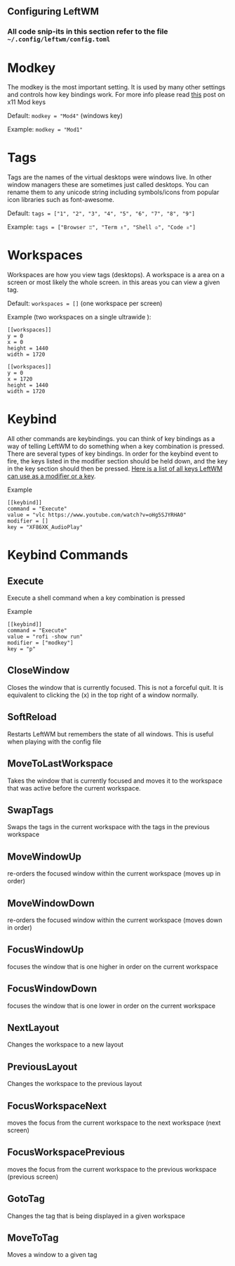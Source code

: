 ## Configuring LeftWM 

### All code snip-its in this section refer to the file `~/.config/leftwm/config.toml`


# Modkey
The modkey is the most important setting. It is used by many other settings and controls how key bindings work. 
For more info please read [this](https://stackoverflow.com/questions/19376338/xcb-keyboard-button-masks-meaning) post on x11 Mod keys

Default: `modkey = "Mod4"`  (windows key)

Example: `modkey = "Mod1"`  



# Tags
Tags are the names of the virtual desktops were windows live. In other window managers these are sometimes just called desktops. You can rename them to any unicode string including symbols/icons from popular icon libraries such as font-awesome.

Default: `tags = ["1", "2", "3", "4", "5", "6", "7", "8", "9"]`

Example: `tags = ["Browser ♖", "Term ♗", "Shell ♔", "Code ♕"]`



# Workspaces
Workspaces are how you view tags (desktops). A workspace is a area on a screen or most likely the whole screen. in this areas you can view a given tag. 

Default: `workspaces = []` (one workspace per screen)

Example (two workspaces on a single ultrawide ): 

```
[[workspaces]]
y = 0
x = 0
height = 1440
width = 1720

[[workspaces]]
y = 0
x = 1720
height = 1440
width = 1720
```


# Keybind
All other commands are keybindings. you can think of key bindings as a way of telling LeftWM to do something when a key combination is pressed. There are several types of key bindings. In order for the keybind event to fire, the keys listed in the modifier section should be held down, and the key in the key section should then be pressed. [Here is a list of all keys LeftWM can use as a modifier or a key](https://github.com/leftwm/leftwm/blob/master/src/utils/xkeysym_lookup.rs). 

Example
```
[[keybind]]
command = "Execute"
value = "vlc https://www.youtube.com/watch?v=oHg5SJYRHA0"
modifier = []
key = "XF86XK_AudioPlay"
```


# Keybind Commands

## Execute
Execute a shell command when a key combination is pressed

Example
```
[[keybind]]
command = "Execute"
value = "rofi -show run"
modifier = ["modkey"]
key = "p"
```

## CloseWindow
Closes the window that is currently focused. This is not a forceful quit. It is equivalent to clicking the (x) in the top right of a window normally. 

## SoftReload
Restarts LeftWM but remembers the state of all windows. This is useful when playing with the config file

## MoveToLastWorkspace
Takes the window that is currently focused and moves it to the workspace that was active before the current workspace.

## SwapTags
Swaps the tags in the current workspace with the tags in the previous workspace

## MoveWindowUp
re-orders the focused window within the current workspace (moves up in order)

## MoveWindowDown
re-orders the focused window within the current workspace (moves down in order)

## FocusWindowUp
focuses the window that is one higher in order on the current workspace

## FocusWindowDown
focuses the window that is one lower in order on the current workspace

## NextLayout
Changes the workspace to a new layout 

## PreviousLayout
Changes the workspace to the previous layout 

## FocusWorkspaceNext
moves the focus from the current workspace to the next workspace (next screen)

## FocusWorkspacePrevious
moves the focus from the current workspace to the previous workspace (previous screen)

## GotoTag
Changes the tag that is being displayed in a given workspace

## MoveToTag
Moves a window to a given tag


